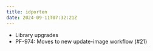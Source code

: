 ```yaml
---
title: idporten
date: 2024-09-11T07:32:21Z
---
```

- Library upgrades
- PF-974: Moves to new update-image workflow (#21)

